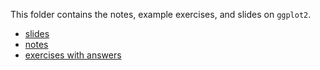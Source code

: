 This folder contains the notes, example exercises, and slides on `ggplot2`.

- [slides](https://github.com/seananderson/datawranglR/blob/master/04-ggplot2/ggplot2-slides.pdf?raw=true)
- [notes](https://github.com/seananderson/datawranglR/blob/master/04-ggplot2/ggplot2-notes.pdf?raw=true)
- [exercises with answers](https://github.com/seananderson/datawranglR/blob/master/04-ggplot2/ggplot2-assignment-answers.Rmd?raw=true)

